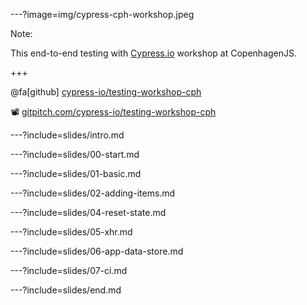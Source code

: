 ---?image=img/cypress-cph-workshop.jpeg

Note:

This end-to-end testing with [Cypress.io](https://cypress.io) workshop at CopenhagenJS.

+++

@fa[github] [cypress-io/testing-workshop-cph](https://github.com/cypress-io/testing-workshop-cph)

📽 [gitpitch.com/cypress-io/testing-workshop-cph](https://gitpitch.com/cypress-io/testing-workshop-cph)

---?include=slides/intro.md

---?include=slides/00-start.md

---?include=slides/01-basic.md

---?include=slides/02-adding-items.md

---?include=slides/04-reset-state.md

---?include=slides/05-xhr.md

---?include=slides/06-app-data-store.md

---?include=slides/07-ci.md

---?include=slides/end.md
